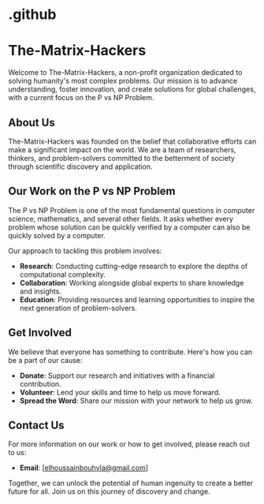 # .github
# The-Matrix-Hackers

Welcome to The-Matrix-Hackers, a non-profit organization dedicated to solving humanity's most complex problems. Our mission is to advance understanding, foster innovation, and create solutions for global challenges, with a current focus on the P vs NP Problem.

## About Us

The-Matrix-Hackers was founded on the belief that collaborative efforts can make a significant impact on the world. We are a team of researchers, thinkers, and problem-solvers committed to the betterment of society through scientific discovery and application.

## Our Work on the P vs NP Problem

The P vs NP Problem is one of the most fundamental questions in computer science, mathematics, and several other fields. It asks whether every problem whose solution can be quickly verified by a computer can also be quickly solved by a computer.

Our approach to tackling this problem involves:

- **Research**: Conducting cutting-edge research to explore the depths of computational complexity.
- **Collaboration**: Working alongside global experts to share knowledge and insights.
- **Education**: Providing resources and learning opportunities to inspire the next generation of problem-solvers.

## Get Involved

We believe that everyone has something to contribute. Here's how you can be a part of our cause:

- **Donate**: Support our research and initiatives with a financial contribution.
- **Volunteer**: Lend your skills and time to help us move forward.
- **Spread the Word**: Share our mission with your network to help us grow.

## Contact Us

For more information on our work or how to get involved, please reach out to us:

- **Email**: [elhoussainbouhyla@gmail.com]

Together, we can unlock the potential of human ingenuity to create a better future for all. Join us on this journey of discovery and change.

